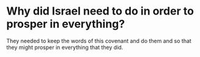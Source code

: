 # Why did Israel need to do in order to prosper in everything?

They needed to keep the words of this covenant and do them and so that they might prosper in everything that they did.
